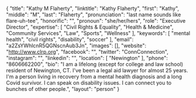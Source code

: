 {
  "title": "Kathy M Flaherty",
  "linktitle": "Kathy Flaherty",
  "first": "Kathy",
  "middle": "M",
  "last": "Flaherty",
  "pronunciation": "last name sounds like flare-uh-tee",
  "honorific": "",
  "pronoun": "she/her/hers",
  "role": "Executive Director",
  "expertise": [
    "Civil Rights & Equality",
    "Health & Medicine",
    "Community Services",
    "Law",
    "Sports",
    "Wellness"
  ],
  "keywords": [
    "mental health",
    "civil rights",
    "disability",
    "soccer"
  ],
  "email": "a2ZsYWhlcnR5QGNscnAub3Jn",
  "images": [],
  "website": "http://www.clrp.org",
  "facebook": "",
  "twitter": "ConnConnection",
  "instagram": "",
  "linkedin": "",
  "location": [
    "Newington"
  ],
  "phone": "8606662200",
  "bio": "I am a lifelong (except for college and law school) resident of Newington, CT. I've been a legal aid lawyer for almost 25 years. I'm a person living in recovery from a mental health diagnosis and a long Covid survivor. I can speak on disability issues. I can connect you to bunches of other people.",
  "layout": "person"
}
